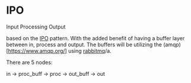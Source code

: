 # IPO
Input Processing Output

based on the [IPO](http://en.wikipedia.org/wiki/IPO_Model) pattern. 
With the added benefit of having a buffer layer between in, process and output.
The buffers will be utilizing the (amqp)[https://www.amqp.org/] using [rabbitmq](http://www.rabbitmq.com)/a.

There are 5 nodes:

in -> proc_buff -> proc -> out_buff -> out
